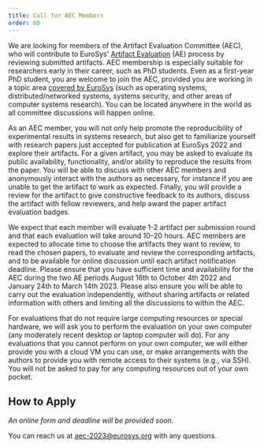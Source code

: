 ```yaml
---
title: Call for AEC Members
order: 60
---
```


We are looking for members of the Artifact Evaluation Committee (AEC), who will contribute to EuroSys' [Artifact Evaluation](call) (AE) process by reviewing submitted artifacts.
AEC membership is especially suitable for researchers early in their career, such as PhD students.
Even as a first-year PhD student, you are welcome to join the AEC, provided you are working in a topic area [covered by EuroSys](https://2023.eurosys.org/cfp.html) (such as operating systems, distributed/networked systems, systems security, and other areas of computer systems research).
You can be located anywhere in the world as all committee discussions will happen online.

As an AEC member, you will not only help promote the reproducibility of experimental results in systems research, but also get to familiarize yourself with research papers just accepted for publication at EuroSys 2022 and explore their artifacts.
For a given artifact, you may be asked to evaluate its public availability, functionality, and/or ability to reproduce the results from the paper.
You will be able to discuss with other AEC members and anonymously interact with the authors as necessary, for instance if you are unable to get the artifact to work as expected.
Finally, you will provide a review for the artifact to give constructive feedback to its authors, discuss the artifact with fellow reviewers, and help award the paper artifact evaluation badges.

We expect that each member will evaluate 1-2 artifact per submission round and that each evaluation will take around 10–20 hours.
AEC members are expected to allocate time to choose the artifacts they want to review, to read the chosen papers, to evaluate and review the corresponding artifacts, and to be available for online discussion until each artifact notification deadline.
Please ensure that you have sufficient time and availability for the AEC during the two AE periods August 16th to October 4th 2022 and January 24th to March 14th 2023.
Please also ensure you will be able to carry out the evaluation independently, without sharing artifacts or related information with others and limiting all the discussions to within the AEC.

For evaluations that do not require large computing resources or special hardware, we will ask you to perform the evaluation on your own computer (any moderately recent desktop or laptop computer will do).
For any evaluations that you cannot perform on your own computer, we will either provide you with a cloud VM you can use, or make arrangements with the authors to provide you with remote access to their systems (e.g., via SSH).
You will not be asked to pay for any computing resources out of your own pocket.

How to Apply
------------

*An online form and deadline will be provided soon.*

You can reach us at [aec-2023@eurosys.org](mailto:aec-2023@eurosys.org) with any questions.
